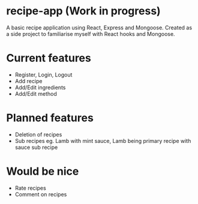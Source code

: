 # recipe-app (Work in progress)

A basic recipe application using React, Express and Mongoose. Created as a side project to familiarise myself with React hooks and Mongoose.

# Current features
- Register, Login, Logout
- Add recipe
- Add/Edit ingredients
- Add/Edit method

# Planned features
- Deletion of recipes
- Sub recipes eg. Lamb with mint sauce, Lamb being primary recipe with sauce sub recipe

# Would be nice
- Rate recipes
- Comment on recipes
